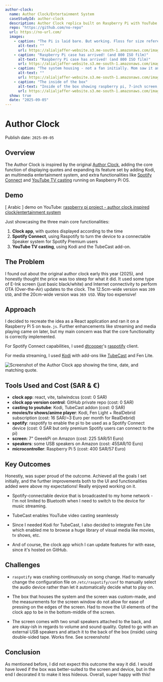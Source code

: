 ```yaml
---
author-clock:
  name: Author Clock/Entertainment System
  caseStudyId: author-clock
  description: Author Clock replica built on Raspberry Pi with YouTube, Spotify, and Kodi integration
  repo: "https://github.com/no-repo"
  url: https://no-url.com/
  images:
    - caption: "The Pi is laid bare. But working. Floss for size reference."
      alt-text: ""
      url: https://alialjaffer-website.s3.me-south-1.amazonaws.com/images/author-clock/IMG_4943.jpg
    - caption: "Raspberry Pi case has arrived! (and 800 ISO film)"
      alt-text: "Raspberry Pi case has arrived! (and 800 ISO film)"
      url: https://alialjaffer-website.s3.me-south-1.amazonaws.com/images/author-clock/IMG_4996.jpg
    - caption: "The system housing - not a fan initially. Mom saw it and thought it was a Saher camera."
      alt-text: ""
      url: https://alialjaffer-website.s3.me-south-1.amazonaws.com/images/author-clock/IMG_5232.jpg
    - caption: "The inside of the box"
      alt-text: "Inside of the box showing raspberry pi, 7-inch screen, and speakers"
      url: https://alialjaffer-website.s3.me-south-1.amazonaws.com/images/author-clock/IMG_5245.jpg
  show: true
  date: "2025-09-05"
---
```


# Author Clock

Publish date: `2025-09-05`

## Overview

The Author Clock is inspired by the original [Author Clock](https://www.authorclock.com/shop), adding the core function of displaying quotes and expanding its feature set by adding Kodi, an multimedia entertainment system, and extra functionalities like [Spotify Connect](https://support.spotify.com/us/article/spotify-connect/) and [YouTube TV casting](https://support.google.com/youtubetv/answer/7353493?hl=en&co=GENIE.Platform%3DAndroid) running on Raspberry Pi OS.

## Demo

[ Arabic ] demo on YouTube: [raspberry pi project - author clock inspired clock/entertainment system](https://www.youtube.com/watch?v=prxKZgmRL6U)

Just showcasing the three main core functionalities:

1. **Clock app**, with quotes displayed according to the time
2. **Spotify Connect**, using Raspotify to turn the device to a connectable Speaker system for Spotify Premium users
3. **YouTube TV casting**, using Kodi and the TubeCast add-on.

## The Problem

I found out about the original author clock early this year (2025), and honestly thought the price was too steep for what it did. It used some type of E-Ink screen (just basic black/white) and Internet connectivity to perform OTA (Over-the-Air) updates to the clock. The 12.5cm-wide version was `209 USD`, and the 20cm-wide version was `369 USD`. Way too expensive!

## Approach

I decided to recreate the idea as a React application and ran it on a Raspberry Pi 5 on `Node.js`. Further enhancements like streaming and media playing came on later, but my main concern was that the core functionality is correctly implemented.

For Spotify Connect capabilities, I used [dtcooper](https://github.com/dtcooper)'s [raspotify](https://github.com/dtcooper/raspotify) client.

For media streaming, I used [Kodi](https://kodi.tv/) with add-ons like [TubeCast](https://kodi.wiki/view/Add-on:TubeCast) and Fen Lite.

![Screenshot of the Author Clock app showing the time, date, and matching quote.](https://alialjaffer-website.s3.me-south-1.amazonaws.com/images/author-clock/localhost_5173_.png)

## Tools Used and Cost (SAR & €)

- **clock app**: react, vite, tailwindcss (cost: 0 SAR)
- **clock app version control**: GitHub private repo (cost: 0 SAR)
- **casting to youtube**: Kodi, TubeCast addon (cost: 0 SAR)
- **movies/tv shows/anime player**: Kodi, Fen Light + RealDebrid subscription (cost: 16 SAR/~3 Euro per month for RealDebrid)
- **spotify**: raspotify to enable the pi to be used as a Spotify Connect device (cost: 0 SAR but only premium Spotify users can connect to the pi)
- **screen**: 7" GeeekPi on Amazon (cost: 225 SAR/51 Euro)
- **speakers**: some USB speakers on Amazon (cost: 45SAR/10 Euro)
- **microcontroller**: Raspberry Pi 5 (cost: 400 SAR/57 Euro)

## Key Outcomes

Honestly, was super proud of the outcome. Achieved all the goals I set initially, and the further improvements both to the UI and functionalities added were above my expectations! Really enjoyed working on it.

- Spotify-connectable device that is broadcasted to my home network - I'm not limited to Bluetooth when I need to switch to the device for music streaming.

- TubeCast enables YouTube video casting seamlessly

- Since I needed Kodi for TubeCast, I also decided to integrate Fen Lite which enabled me to browse a huge library of visual media like movies, tv shows, etc.

- And of course, the clock app which I can update features for with ease, since it's hosted on GitHub.

## Challenges

- `raspotify` was crashing continuously on song change. Had to manually change the configuration file on `/etc/raspotify/conf` to manually select the audio device rather than let it automatically decide what to play on.

- The box that houses the system and the screen was custom-made, and the measurements for the screen window do not allow for ease of pressing on the edges of the screen. Had to move the UI elements of the clock app to be in the bottom-middle of the screen.

- The screen comes with two small speakers attached to the back, and are okay-ish in regards to volume and sound quality. Opted to go with an external USB speakers and attach it to the back of the box (inside) using double-sided tape. Works fine. See screenshots!

## Conclusion

As mentioned before, I did not expect this outcome the way it did. I would have loved if the box was better-suited to the screen and device, but in the end I decorated it to make it less hideous. Overall, super happy with this!
